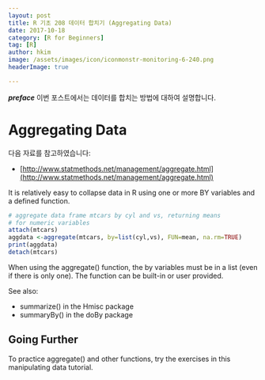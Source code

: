 ```yaml
---
layout: post  
title: R 기초 208 데이터 합치기 (Aggregating Data)  
date: 2017-10-18  
category: [R for Beginners]  
tag: [R]  
author: hkim  
image: /assets/images/icon/iconmonstr-monitoring-6-240.png
headerImage: true

---
```


***preface*** 이번 포스트에서는 데이터를 합치는 방법에 대하여 설명합니다.

# Aggregating Data

다음 자료를 참고하였습니다:  
- [http://www.statmethods.net/management/aggregate.html](http://www.statmethods.net/management/aggregate.html)

It is relatively easy to collapse data in R using one or more BY variables and a defined function.

```r
# aggregate data frame mtcars by cyl and vs, returning means
# for numeric variables
attach(mtcars)
aggdata <-aggregate(mtcars, by=list(cyl,vs), FUN=mean, na.rm=TRUE)
print(aggdata)
detach(mtcars)
```

When using the aggregate() function, the by variables must be in a list (even if there is only one). The function can be built-in or user provided.

See also:
- summarize() in the Hmisc package
- summaryBy() in the doBy package

## Going Further

To practice aggregate() and other functions, try the exercises  in this manipulating data tutorial.
